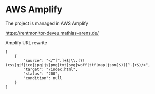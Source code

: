 # AWS Amplify
The project is managed in AWS Amplify

https://rentmonitor-deveu.mathias-arens.de/

Amplify URL rewrite
```
[
    {
        "source": "</^[^.]+$|\\.(?!(css|gif|ico|jpg|js|png|txt|svg|woff|ttf|map|json)$)([^.]+$)/>",
        "target": "/index.html",
        "status": "200",
        "condition": null
    }
]
```
